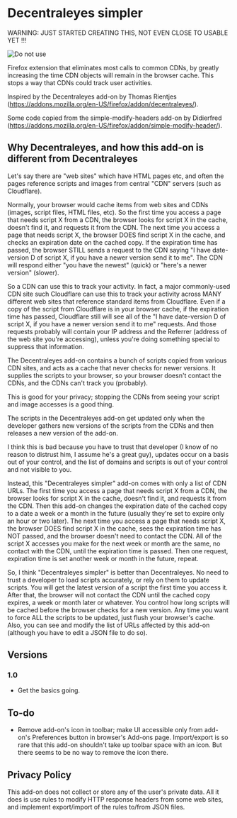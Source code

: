 # Decentraleyes simpler

WARNING: JUST STARTED CREATING THIS, NOT EVEN CLOSE TO USABLE YET !!!

![Do not use](http://4.bp.blogspot.com/-1lTbJMSPZaE/Tyu0eri0bOI/AAAAAAAAEP0/L6yk8jqGUwI/s1600/abnormal%2Bbrain.jpg "Do not use")

Firefox extension that eliminates most calls to common CDNs, by greatly increasing the time CDN objects will remain in the browser cache.  This stops a way that CDNs could track user activities.

Inspired by the Decentraleyes add-on by Thomas Rientjes (https://addons.mozilla.org/en-US/firefox/addon/decentraleyes/).

Some code copied from the simple-modify-headers add-on by Didierfred (https://addons.mozilla.org/en-US/firefox/addon/simple-modify-header/).

## Why Decentraleyes, and how this add-on is different from Decentraleyes

Let's say there are "web sites" which have HTML pages etc, and often the pages reference scripts and images from central "CDN" servers (such as Cloudflare).

Normally, your browser would cache items from web sites and CDNs (images, script files, HTML files, etc).  So the first time you access a page that needs script X from a CDN, the browser looks for script X in the cache, doesn't find it, and requests it from the CDN.  The next time you access a page that needs script X, the browser DOES find script X in the cache, and checks an expiration date on the cached copy.  If the expiration time has passed, the browser STILL sends a request to the CDN saying "I have date-version D of script X, if you have a newer version send it to me".  The CDN will respond either "you have the newest" (quick) or "here's a newer version" (slower).

So a CDN can use this to track your activity.  In fact, a major commonly-used CDN site such Cloudflare can use this to track your activity across MANY different web sites that reference standard items from Cloudflare.  Even if a copy of the script from Cloudflare is in your browser cache, if the expiration time has passed, Cloudflare still will see all of the "I have date-version D of script X, if you have a newer version send it to me" requests.  And those requests probably will contain your IP address and the Referrer (address of the web site you're accessing), unless you're doing something special to suppress that information.

The Decentraleyes add-on contains a bunch of scripts copied from various CDN sites, and acts as a cache that never checks for newer versions.  It supplies the scripts to your browser, so your browser doesn't contact the CDNs, and the CDNs can't track you (probably).

This is good for your privacy; stopping the CDNs from seeing your script and image accesses is a good thing.

The scripts in the Decentraleyes add-on get updated only when the developer gathers new versions of the scripts from the CDNs and then releases a new version of the add-on.

I think this is bad because you have to trust that developer (I know of no reason to distrust him, I assume he's a great guy), updates occur on a basis out of your control, and the list of domains and scripts is out of your control and not visible to you.

Instead, this "Decentraleyes simpler" add-on comes with only a list of CDN URLs.  The first time you access a page that needs script X from a CDN, the browser looks for script X in the cache, doesn't find it, and requests it from the CDN.  Then this add-on changes the expiration date of the cached copy to a date a week or a month in the future (usually they're set to expire only an hour or two later).  The next time you access a page that needs script X, the browser DOES find script X in the cache, sees the expiration time has NOT passed, and the browser doesn't need to contact the CDN.  All of the script X accesses you make for the next week or month are the same, no contact with the CDN, until the expiration time is passed.  Then one request, expiration time is set another week or month in the future, repeat.

So, I think "Decentraleyes simpler" is better than Decentraleyes.  No need to trust a developer to load scripts accurately, or rely on them to update scripts.  You will get the latest version of a script the first time you access it.  After that, the browser will not contact the CDN until the cached copy expires, a week or month later or whatever.  You control how long scripts will be cached before the browser checks for a new version.  Any time you want to force ALL the scripts to be updated, just flush your browser's cache.  Also, you can see and modify the list of URLs affected by this add-on (although you have to edit a JSON file to do so).

## Versions

### 1.0
* Get the basics going.

## To-do
* Remove add-on's icon in toolbar; make UI accessible only from add-on's Preferences button in browser's Add-ons page.  Import/export is so rare that this add-on shouldn't take up toolbar space with an icon.  But there seems to be no way to remove the icon there.


## Privacy Policy

This add-on does not collect or store any of the user's private data.  All it does is use rules to modify HTTP response headers from some web sites, and implement export/import of the rules to/from JSON files.
